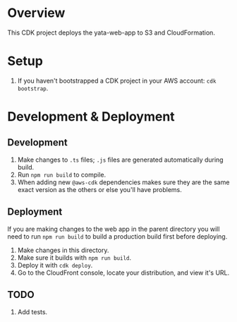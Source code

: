# Overview

This CDK project deploys the yata-web-app to S3 and CloudFormation.

# Setup

1. If you haven't bootstrapped a CDK project in your AWS account:
   `cdk bootstrap`.

# Development & Deployment

## Development

1. Make changes to `.ts` files; `.js` files are generated automatically during build.
1. Run `npm run build` to compile.
1. When adding new `@aws-cdk` dependencies makes sure they are the same exact
   version as the others or else you'll have problems.

## Deployment

If you are making changes to the web app in the parent directory you will need
to run `npm run build` to build a production build first before deploying.

1. Make changes in this directory.
1. Make sure it builds with `npm run build`.
1. Deploy it with `cdk deploy`.
1. Go to the CloudFront console, locate your distribution, and view it's URL.

## TODO

1. Add tests.
